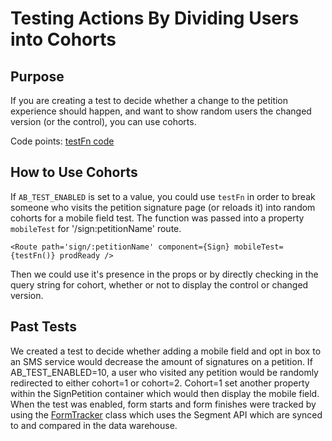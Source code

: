 # Testing Actions By Dividing Users into Cohorts

## Purpose
If you are creating a test to decide whether a change to the petition experience should happen, and want to show random users the changed version (or the control), you can use cohorts.

Code points:
[testFn code](https://github.com/MoveOnOrg/mop-frontend/blob/main/src/containers/routes.js#L100)

## How to Use Cohorts

If `AB_TEST_ENABLED` is set to a value, you could use `testFn` in order to break someone who visits the petition signature page (or reloads it) into random cohorts for a mobile field test. The function was passed into a property `mobileTest` for '/sign:petitionName' route.

```
<Route path='sign/:petitionName' component={Sign} mobileTest={testFn()} prodReady />
```

Then we could use it's presence in the props or by directly checking in the query string for cohort, whether or not to display the control or changed version.

## Past Tests

We created a test to decide whether adding a mobile field and opt in box to an SMS service would decrease the amount of signatures on a petition. If AB_TEST_ENABLED=10, a user who visited any petition would be randomly redirected to either cohort=1 or cohort=2. Cohort=1 set another property within the SignPetition container which would then display the mobile field. When the test was enabled, form starts and form finishes were tracked by using the [FormTracker](https://github.com/MoveOnOrg/mop-frontend/blob/main/src/lib/form-tracker.js) class which uses the Segment API which are synced to and compared in the data warehouse.
